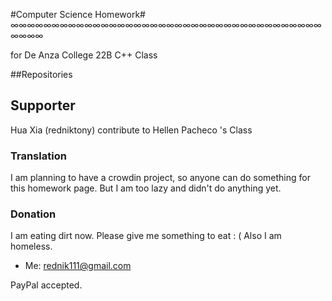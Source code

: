 #Computer Science Homework#
∞∞∞∞∞∞∞∞∞∞∞∞∞∞∞∞∞∞∞∞∞∞∞∞∞∞∞∞∞∞∞∞∞∞∞∞∞∞∞∞∞∞


for De Anza College 22B C++ Class

##Repositories

## Supporter ##

Hua Xia (redniktony) contribute to Hellen Pacheco 's Class

### Translation ###

I am planning to have a crowdin project, so anyone can do something for this homework page. But I am too lazy and didn't do anything yet.

### Donation ###

I am eating dirt now. Please give me something to eat : ( Also I am homeless.

* Me: [rednik111@gmail.com](https://paypal.me/rednik)

PayPal accepted.
